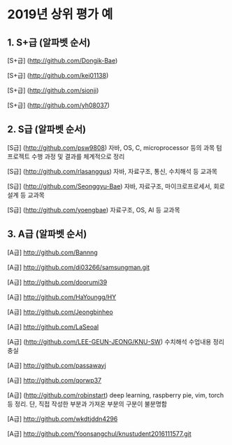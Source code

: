 # 2019년 상위 평가 예

## 1. S+급 (알파벳 순서)

[S+급] (http://github.com/Dongik-Bae) 

[S+급] (http://github.com/kei01138)

[S+급] (http://github.com/sionji)

[S+급] (http://github.com/yh08037)

## 2. S급 (알파벳 순서)

[S급] (http://github.com/psw9808) 자바, OS, C, microprocessor 등의 과목 텀 프로젝트 수행 과정 및 결과를 체계적으로 정리 

[S급] (http://github.com/rlasanggus) 자바, 자료구조, 통신, 수치해석 등 교과목 

[S급] (http://github.com/Seonggyu-Bae) 자바, 자료구조, 마이크로프로세서, 회로 설계 등 교과목 

[S급] (http://github.com/yoengbae) 자료구조, OS, AI 등 교과목 

## 3. A급 (알파벳 순서)

[A급] http://github.com/Bannng

[A급] http://github.com/di03266/samsungman.git

[A급] http://github.com/doorumi39

[A급] http://github.com/HaYoungg/HY

[A급] http://github.com/Jeongbinheo

[A급] http://github.com/LaSeoal

[A급] (http://github.com/LEE-GEUN-JEONG/KNU-SW) 수치해석 수업내용 정리 충실

[A급] http://github.com/passawayj

[A급] http://github.com/qorwp37

[A급] (http://github.com/robinstart) deep learning, raspberry pie, vim, torch 등 정리. 단, 직접 작성한 부분과 가져온 부분의 구분이 불분명함

[A급] http://github.com/wkdtjddn4296

[A급] http://github.com/Yoonsangchul/knustudent2016111577.git
